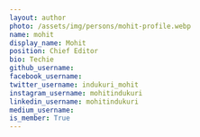 ```yaml
---
layout: author
photo: /assets/img/persons/mohit-profile.webp
name: mohit
display_name: Mohit
position: Chief Editor
bio: Techie
github_username: 
facebook_username: 
twitter_username: indukuri_mohit
instagram_username: mohitindukuri
linkedin_username: mohitindukuri
medium_username: 
is_member: True
---
```

